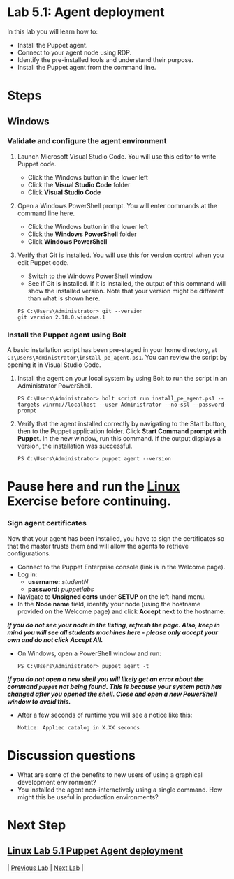 # Lab 5.1: Agent deployment

In this lab you will learn how to:

* Install the Puppet agent.
* Connect to your agent node using RDP.
* Identify the pre-installed tools and understand their purpose.
* Install the Puppet agent from the command line.

# Steps

## Windows

### Validate and configure the agent environment

1. Launch Microsoft Visual Studio Code. You will use this editor to write Puppet code.
    * Click the Windows button in the lower left
    * Click the **Visual Studio Code** folder
    * Click **Visual Studio Code**
1. Open a Windows PowerShell prompt. You will enter commands at the command line here.
    * Click the Windows button in the lower left
    * Click the **Windows PowerShell** folder
    * Click **Windows PowerShell**
1. Verify that Git is installed. You will use this for version control when you edit Puppet code.
    * Switch to the Windows PowerShell window
    * See if Git is installed. If it is installed, the output of this command will show the installed version. Note that your version might be different than what is shown here.

    ```
    PS C:\Users\Administrator> git --version
    git version 2.18.0.windows.1
    ```

### Install the Puppet agent using Bolt

A basic installation script has been pre-staged in your home directory, at `C:\Users\Administrator\install_pe_agent.ps1`. You can review the script by opening it in Visual Studio Code.

1. Install the agent on your local system by using Bolt to run the script in an Administrator PowerShell.

    ```PS C:\Users\Administrator> bolt script run install_pe_agent.ps1 --targets winrm://localhost --user Administrator --no-ssl --password-prompt```

1. Verify that the agent installed correctly by navigating to the Start button, then to the Puppet application folder. Click **Start Command prompt with Puppet**. In the new window, run this command. If the output displays a version, the installation was successful.

    ```PS C:\Users\Administrator> puppet agent --version```

# Pause here and run the [Linux](../../Linux/lab-05.1-Puppet-Agent-deployment) Exercise before continuing.

### Sign agent certificates

Now that your agent has been installed, you have to sign the certificates so that the master trusts them and will allow the agents to retrieve configurations.

* Connect to the Puppet Enterprise console (link is in the Welcome page).
*  Log in:
    * **username:** *studentN*
    * **password:** *puppetlabs*
* Navigate to **Unsigned certs** under **SETUP** on the left-hand menu.
* In the **Node name** field, identify your node (using the hostname provided on the Welcome page) and click **Accept** next to the hostname.

**_If you do not see your node in the listing, refresh the page. Also, keep in mind you will see all students machines here - please only accept your own and do not click **Accept All**._**

*  On Windows, open a PowerShell window and run:

    ```PS C:\Users\Administrator> puppet agent -t```

**_If you do not open a new shell you will likely get an error about the command `puppet` not being found. This is because your system path has changed after you opened the shell. Close and open a new PowerShell window to avoid this._**

* After a few seconds of runtime you will see a notice like this:

    ```Notice: Applied catalog in X.XX seconds```

# Discussion questions

* What are some of the benefits to new users of using a graphical development environment?
* You installed the agent non-interactively using a single command. How might this be useful in production environments?

Next Step
======

[Linux Lab 5.1 Puppet Agent deployment](../../Linux/lab-05.1-Puppet-Agent-deployment)
---

|  [Previous Lab](../lab-02.2-Running-Bolt-Commands)  |  [Next Lab](../lab-06.1-Puppet-resources)  |
